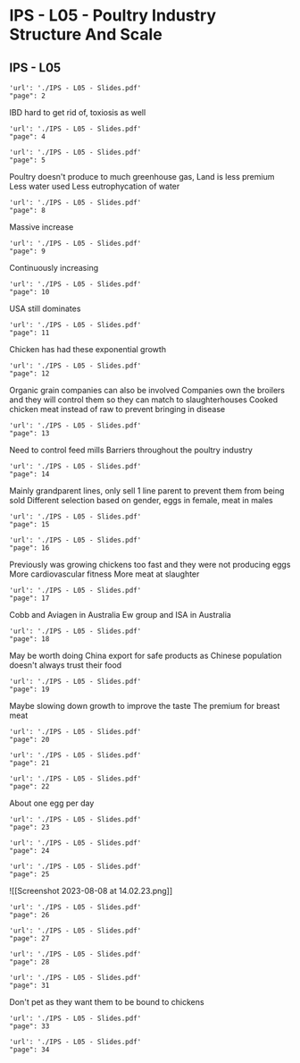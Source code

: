 # IPS - L05 - Poultry Industry Structure And Scale

## IPS - L05

```pdf
'url': './IPS - L05 - Slides.pdf'
"page": 2
```
IBD hard to get rid of, toxiosis as well

```pdf
'url': './IPS - L05 - Slides.pdf'
"page": 4
```

```pdf
'url': './IPS - L05 - Slides.pdf'
"page": 5
```
Poultry doesn't produce to much greenhouse gas,
Land is less premium
Less water used
Less eutrophycation of water

```pdf
'url': './IPS - L05 - Slides.pdf'
"page": 8
```
Massive increase

```pdf
'url': './IPS - L05 - Slides.pdf'
"page": 9
```
Continuously increasing

```pdf
'url': './IPS - L05 - Slides.pdf'
"page": 10
```
USA still dominates

```pdf
'url': './IPS - L05 - Slides.pdf'
"page": 11
```
Chicken has had these exponential growth

```pdf
'url': './IPS - L05 - Slides.pdf'
"page": 12
```
Organic grain companies can also be involved
Companies own the broilers and they will control them so they can match to slaughterhouses
Cooked chicken meat instead of raw to prevent bringing in disease

```pdf
'url': './IPS - L05 - Slides.pdf'
"page": 13
```
Need to control feed mills
Barriers throughout the poultry industry

```pdf
'url': './IPS - L05 - Slides.pdf'
"page": 14
```
Mainly grandparent lines, only sell 1 line parent to prevent them from being sold
Different selection based on gender, eggs in female, meat in males

```pdf
'url': './IPS - L05 - Slides.pdf'
"page": 15
```

```pdf
'url': './IPS - L05 - Slides.pdf'
"page": 16
```
Previously was growing chickens too fast and they were not producing eggs
More cardiovascular fitness
More meat at slaughter

```pdf
'url': './IPS - L05 - Slides.pdf'
"page": 17
```
Cobb and Aviagen in Australia
Ew group and ISA in Australia

```pdf
'url': './IPS - L05 - Slides.pdf'
"page": 18
```
May be worth doing China export for safe products as Chinese population doesn't always trust their food

```pdf
'url': './IPS - L05 - Slides.pdf'
"page": 19
```
Maybe slowing down growth to improve the taste
The premium for breast meat

```pdf
'url': './IPS - L05 - Slides.pdf'
"page": 20
```

```pdf
'url': './IPS - L05 - Slides.pdf'
"page": 21
```


```pdf
'url': './IPS - L05 - Slides.pdf'
"page": 22
```
About one egg per day

```pdf
'url': './IPS - L05 - Slides.pdf'
"page": 23
```

```pdf
'url': './IPS - L05 - Slides.pdf'
"page": 24
```

```pdf
'url': './IPS - L05 - Slides.pdf'
"page": 25
```
![[Screenshot 2023-08-08 at 14.02.23.png]]

```pdf
'url': './IPS - L05 - Slides.pdf'
"page": 26
```

```pdf
'url': './IPS - L05 - Slides.pdf'
"page": 27
```

```pdf
'url': './IPS - L05 - Slides.pdf'
"page": 28
```

```pdf
'url': './IPS - L05 - Slides.pdf'
"page": 31
```
Don't pet as they want them to be bound to chickens

```pdf
'url': './IPS - L05 - Slides.pdf'
"page": 33
```

```pdf
'url': './IPS - L05 - Slides.pdf'
"page": 34
```

